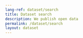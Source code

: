 ```yaml
---
lang-ref: dataset/search
title: Dataset search
description: We publish open data
permalink: /dataset/search
layout: dataset
---
```

